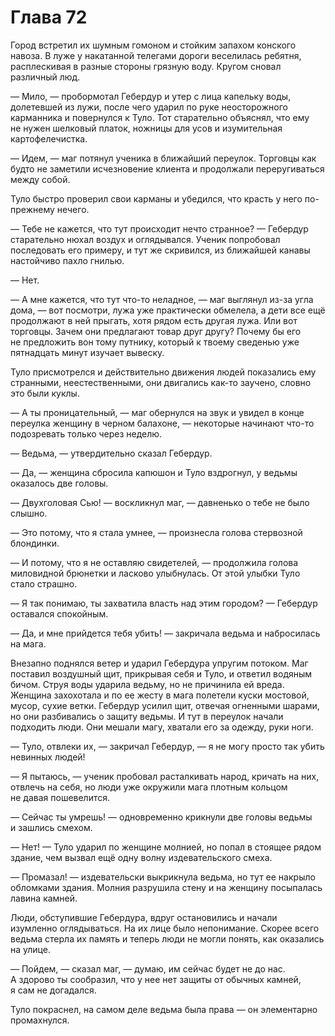 # Глава 72

Город встретил их шумным гомоном и стойким запахом конского навоза. В луже у накатанной телегами дороги веселилась ребятня, расплескивая в разные стороны грязную воду. Кругом сновал различный люд. 

— Мило, — пробормотал Гебердур и утер с лица капельку воды, долетевшей из лужи, после чего ударил по руке неосторожного карманника и повернулся к Туло. Тот старательно объяснял, что ему не нужен шелковый платок, ножницы для усов и изумительная картофелечистка.

— Идем, — маг потянул ученика в ближайший переулок. Торговцы как будто не заметили исчезновение клиента и продолжали переругиваться между собой.

Туло быстро проверил свои карманы и убедился, что красть у него по-прежнему нечего.

— Тебе не кажется, что тут происходит нечто странное? — Гебердур старательно нюхал воздух и оглядывался. Ученик попробовал последовать его примеру, и тут же скривился, из ближайшей канавы настойчиво пахло гнилью.

— Нет.

— А мне кажется, что тут что-то неладное, — маг выглянул из-за угла дома, — вот посмотри, лужа уже практически обмелела, а дети все ещё продолжают в ней прыгать, хотя рядом есть другая лужа. Или вот торговцы. Зачем они предлагают товар друг другу? Почему бы его не предложить вон тому путнику, который к твоему сведенью уже пятнадцать минут изучает вывеску.

Туло присмотрелся и действительно движения людей показались ему странными, неестественными, они двигались как-то заучено, словно это были куклы.

— А ты проницательный, — маг обернулся на звук и увидел в конце переулка женщину в черном балахоне, — некоторые начинают что-то подозревать только через неделю.

— Ведьма, — утвердительно сказал Гебердур.

— Да, — женщина сбросила капюшон и Туло вздрогнул, у ведьмы оказалось две головы.

— Двухголовая Сью! — воскликнул маг, — давненько о тебе не было слышно.

— Это потому, что я стала умнее, — произнесла голова стервозной блондинки.

— И потому, что я не оставляю свидетелей, — продолжила голова миловидной брюнетки и ласково улыбнулась. От этой улыбки Туло стало страшно.

— Я так понимаю, ты захватила власть над этим городом? — Гебердур оставался спокойным.

— Да, и мне прийдется тебя убить! — закричала ведьма и набросилась на мага.

Внезапно поднялся ветер и ударил Гебердура упругим потоком. Маг поставил воздушный щит, прикрывая себя и Туло, и ответил водяным бичом. Струя воды ударила ведьму, но не причинила ей вреда. Женщина захохотала и по ее жесту в мага полетели куски мостовой, мусор, сухие ветки. Гебердур усилил щит, отвечая огненными шарами, но они разбивались о защиту ведьмы. И тут в переулок начали подходить люди. Они мешали магу, хватали его за одежду, руки ноги.

— Туло, отвлеки их, — закричал Гебердур, — я не могу просто так убить невинных людей!

— Я пытаюсь, — ученик пробовал расталкивать народ, кричать на них, отвлечь на себя, но люди уже окружили мага плотным кольцом не давая пошевелится.

— Сейчас ты умрешь! — одновременно крикнули две головы ведьмы и зашлись смехом.

— Нет! — Туло ударил по женщине молнией, но попал в стоящее рядом здание, чем вызвал ещё одну волну издевательского смеха.

— Промазал! — издевательски выкрикнула ведьма, но тут ее накрыло обломками здания. Молния разрушила стену и на женщину посыпалась лавина камней.

Люди, обступившие Гебердура, вдруг остановились и начали изумленно оглядываться. На их лице было непонимание. Скорее всего ведьма стерла их память и теперь люди не могли понять, как оказались на улице.

— Пойдем, — сказал маг, — думаю, им сейчас будет не до нас. А здорово ты сообразил, что у нее нет защиты от обычных камней, я сам не догадался.

Туло покраснел, на самом деле ведьма была права — он элементарно промахнулся.

